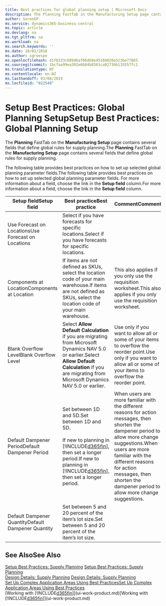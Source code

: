 ```yaml
---
title: Best practices for global planning setup | Microsoft Docs
description: The Planning FastTab in the Manufacturing Setup page contains several fields that define global rules for supply planning.
author: SorenGP
ms.service: dynamics365-business-central
ms.topic: article
ms.devlang: na
ms.tgt_pltfrm: na
ms.workload: na
ms.search.keywords: ''
ms.date: 10/01/2018
ms.author: sgroespe
ms.openlocfilehash: d1f6333c689d6af06d68e45104020a523be7f865
ms.sourcegitcommit: 1bcfaa99ea302e6b84b8361ca02730b135557fc1
ms.translationtype: HT
ms.contentlocale: en-NZ
ms.lasthandoff: 03/08/2019
ms.locfileid: "822540"
---
```

# <a name="setup-best-practices-global-planning-setup"></a><span data-ttu-id="c29cc-103">Setup Best Practices: Global Planning Setup</span><span class="sxs-lookup"><span data-stu-id="c29cc-103">Setup Best Practices: Global Planning Setup</span></span>
<span data-ttu-id="c29cc-104">The **Planning** FastTab on the **Manufacturing Setup** page contains several fields that define global rules for supply planning.</span><span class="sxs-lookup"><span data-stu-id="c29cc-104">The **Planning** FastTab on the **Manufacturing Setup** page contains several fields that define global rules for supply planning.</span></span>  

 <span data-ttu-id="c29cc-105">The following table provides best practices on how to set up selected global planning parameter fields.</span><span class="sxs-lookup"><span data-stu-id="c29cc-105">The following table provides best practices on how to set up selected global planning parameter fields.</span></span> <span data-ttu-id="c29cc-106">For more information about a field, choose the link in the **Setup field** column.</span><span class="sxs-lookup"><span data-stu-id="c29cc-106">For more information about a field, choose the link in the **Setup field** column.</span></span>  

|<span data-ttu-id="c29cc-107">Setup field</span><span class="sxs-lookup"><span data-stu-id="c29cc-107">Setup field</span></span>|<span data-ttu-id="c29cc-108">Best practice</span><span class="sxs-lookup"><span data-stu-id="c29cc-108">Best practice</span></span>|<span data-ttu-id="c29cc-109">Comment</span><span class="sxs-lookup"><span data-stu-id="c29cc-109">Comment</span></span>|  
|-----------------|-------------------|-------------|  
|<span data-ttu-id="c29cc-110">Use Forecast on Locations</span><span class="sxs-lookup"><span data-stu-id="c29cc-110">Use Forecast on Locations</span></span>|<span data-ttu-id="c29cc-111">Select if you have forecasts for specific locations.</span><span class="sxs-lookup"><span data-stu-id="c29cc-111">Select if you have forecasts for specific locations.</span></span>||  
|<span data-ttu-id="c29cc-112">Components at Location</span><span class="sxs-lookup"><span data-stu-id="c29cc-112">Components at Location</span></span>|<span data-ttu-id="c29cc-113">If items are not defined as SKUs, select the location code of your main warehouse.</span><span class="sxs-lookup"><span data-stu-id="c29cc-113">If items are not defined as SKUs, select the location code of your main warehouse.</span></span>|<span data-ttu-id="c29cc-114">This also applies if you only use the requisition worksheet.</span><span class="sxs-lookup"><span data-stu-id="c29cc-114">This also applies if you only use the requisition worksheet.</span></span>|  
|<span data-ttu-id="c29cc-115">Blank Overflow Level</span><span class="sxs-lookup"><span data-stu-id="c29cc-115">Blank Overflow Level</span></span>|<span data-ttu-id="c29cc-116">Select **Allow Default Calculation** if you are migrating from Microsoft Dynamics NAV 5.0 or earlier.</span><span class="sxs-lookup"><span data-stu-id="c29cc-116">Select **Allow Default Calculation** if you are migrating from Microsoft Dynamics NAV 5.0 or earlier.</span></span>|<span data-ttu-id="c29cc-117">Use only if you want to allow all or some of your items to overflow the reorder point.</span><span class="sxs-lookup"><span data-stu-id="c29cc-117">Use only if you want to allow all or some of your items to overflow the reorder point.</span></span>|  
|<span data-ttu-id="c29cc-118">Default Dampener Period</span><span class="sxs-lookup"><span data-stu-id="c29cc-118">Default Dampener Period</span></span>|<span data-ttu-id="c29cc-119">Set between 1D and 5D.</span><span class="sxs-lookup"><span data-stu-id="c29cc-119">Set between 1D and 5D.</span></span><br /><br /> <span data-ttu-id="c29cc-120">If new to planning in [!INCLUDE[d365fin](includes/d365fin_md.md)], then set a longer period.</span><span class="sxs-lookup"><span data-stu-id="c29cc-120">If new to planning in [!INCLUDE[d365fin](includes/d365fin_md.md)], then set a longer period.</span></span>|<span data-ttu-id="c29cc-121">When users are more familiar with the different reasons for action messages, then shorten the dampener period to allow more change suggestions.</span><span class="sxs-lookup"><span data-stu-id="c29cc-121">When users are more familiar with the different reasons for action messages, then shorten the dampener period to allow more change suggestions.</span></span>|  
|<span data-ttu-id="c29cc-122">Default Dampener Quantity</span><span class="sxs-lookup"><span data-stu-id="c29cc-122">Default Dampener Quantity</span></span>|<span data-ttu-id="c29cc-123">Set between 5 and 20 percent of the item’s lot size.</span><span class="sxs-lookup"><span data-stu-id="c29cc-123">Set between 5 and 20 percent of the item’s lot size.</span></span>||  

## <a name="see-also"></a><span data-ttu-id="c29cc-124">See Also</span><span class="sxs-lookup"><span data-stu-id="c29cc-124">See Also</span></span>  
 <span data-ttu-id="c29cc-125">[Setup Best Practices: Supply Planning](setup-best-practices-supply-planning.md) </span><span class="sxs-lookup"><span data-stu-id="c29cc-125">[Setup Best Practices: Supply Planning](setup-best-practices-supply-planning.md) </span></span>  
 <span data-ttu-id="c29cc-126">[Design Details: Supply Planning](design-details-supply-planning.md) </span><span class="sxs-lookup"><span data-stu-id="c29cc-126">[Design Details: Supply Planning](design-details-supply-planning.md) </span></span>  
 [<span data-ttu-id="c29cc-127">Set Up Complex Application Areas Using Best Practices</span><span class="sxs-lookup"><span data-stu-id="c29cc-127">Set Up Complex Application Areas Using Best Practices</span></span>](set-up-complex-application-areas-using-best-practices.md)  
 <span data-ttu-id="c29cc-128">[Working with [!INCLUDE[d365fin](includes/d365fin_md.md)]](ui-work-product.md)</span><span class="sxs-lookup"><span data-stu-id="c29cc-128">[Working with [!INCLUDE[d365fin](includes/d365fin_md.md)]](ui-work-product.md)</span></span>
